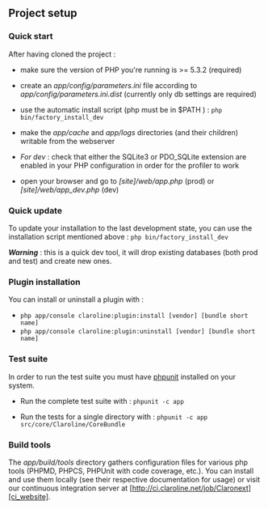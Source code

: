 ## Project setup

### Quick start

After having cloned the project :

* make sure the version of PHP you're running is >= 5.3.2 (required)

* create an *app/config/parameters.ini* file according to *app/config/parameters.ini.dist*
  (currently only db settings are required)

* use the automatic install script (php must be in $PATH ) : `php bin/factory_install_dev`

* make the *app/cache* and *app/logs* directories (and their children) writable from
  the webserver

* *For dev* : check that either the SQLite3 or PDO_SQLite extension are enabled in your
  PHP configuration in order for the profiler to work

* open your browser and go to *[site]/web/app.php* (prod) or *[site]/web/app_dev.php* (dev)

### Quick update

To update your installation to the last development state, you can use the installation script 
mentioned above :   `php bin/factory_install_dev`

***Warning*** : this is a quick dev tool, it will drop existing databases (both prod and test) 
and create new ones.

### Plugin installation

You can install or uninstall a plugin with :

  * `php app/console claroline:plugin:install [vendor] [bundle short name]`
  * `php app/console claroline:plugin:uninstall [vendor] [bundle short name]`

### Test suite

In order to run the test suite you must have [phpunit][phpunit_website] installed on your system.

[phpunit_website]: http://www.phpunit.de/manual/current/en/index.html

* Run the complete test suite with : `phpunit -c app`

* Run the tests for a single directory with : `phpunit -c app src/core/Claroline/CoreBundle`

### Build tools

The *app/build/tools* directory gathers configuration files for various php tools (PHPMD,
PHPCS, PHPUnit with code coverage, etc.). You can install and use them locally (see their 
respective documentation for usage) or visit our continuous integration server 
at [http://ci.claroline.net/job/Claronext][ci_website].

[ci_website]: http://ci.claroline.net/job/Claronext
